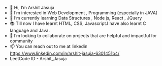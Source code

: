 - 👋 Hi, I’m Arshit Jasuja
- 👀 I’m interested in Web Development , Programming (especially in JAVA)
- 🌱 I’m currently learning Data Structures , Node js, React , JQuery
- 📚 Till now I have learnt HTML, CSS, Javascript.I have also learnt C language and Java.
- 💞️ I’m looking to collaborate on projects that are helpful and impactful for community
- 📫 You can reach out to me at linkedin https://www.linkedin.com/in/arshit-jasuja-6301451b4/
- LeetCode ID - Arshit_Jasuja


